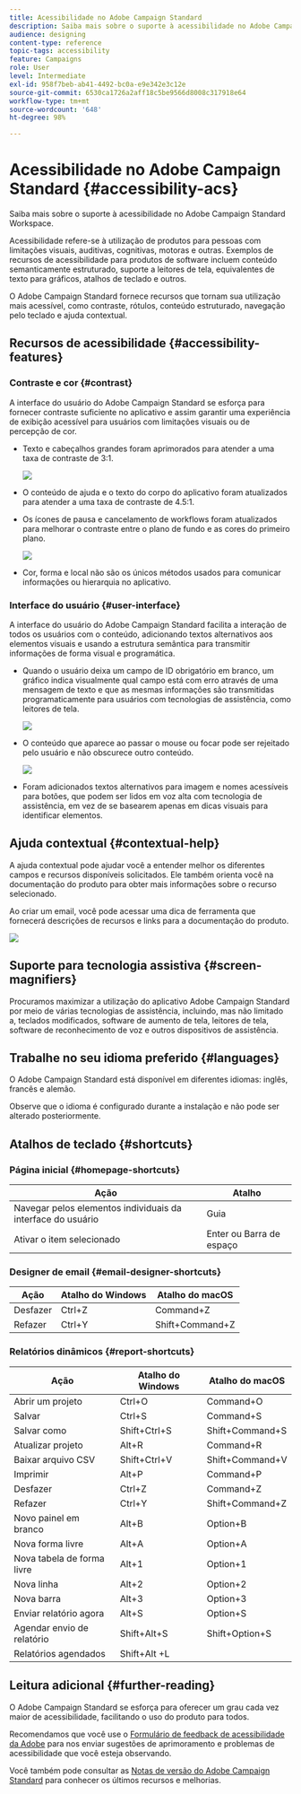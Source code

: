 ```yaml
---
title: Acessibilidade no Adobe Campaign Standard
description: Saiba mais sobre o suporte à acessibilidade no Adobe Campaign Standard Workspace.
audience: designing
content-type: reference
topic-tags: accessibility
feature: Campaigns
role: User
level: Intermediate
exl-id: 958f7beb-ab41-4492-bc0a-e9e342e3c12e
source-git-commit: 6530ca1726a2aff18c5be9566d8008c317918e64
workflow-type: tm+mt
source-wordcount: '648'
ht-degree: 98%

---
```


# Acessibilidade no Adobe Campaign Standard {#accessibility-acs}

Saiba mais sobre o suporte à acessibilidade no Adobe Campaign Standard Workspace.

Acessibilidade refere-se à utilização de produtos para pessoas com limitações visuais, auditivas, cognitivas, motoras e outras. Exemplos de recursos de acessibilidade para produtos de software incluem conteúdo semanticamente estruturado, suporte a leitores de tela, equivalentes de texto para gráficos, atalhos de teclado e outros.

O Adobe Campaign Standard fornece recursos que tornam sua utilização mais acessível, como contraste, rótulos, conteúdo estruturado, navegação pelo teclado e ajuda contextual.

## Recursos de acessibilidade {#accessibility-features}

### Contraste e cor {#contrast}

A interface do usuário do Adobe Campaign Standard se esforça para fornecer contraste suficiente no aplicativo e assim garantir uma experiência de exibição acessível para usuários com limitações visuais ou de percepção de cor.

* Texto e cabeçalhos grandes foram aprimorados para atender a uma taxa de contraste de 3:1.

   ![](assets/accessibility_2.png)

* O conteúdo de ajuda e o texto do corpo do aplicativo foram atualizados para atender a uma taxa de contraste de 4.5:1.

* Os ícones de pausa e cancelamento de workflows foram atualizados para melhorar o contraste entre o plano de fundo e as cores do primeiro plano.

   ![](assets/accessibility_1.png)

* Cor, forma e local não são os únicos métodos usados para comunicar informações ou hierarquia no aplicativo.

### Interface do usuário {#user-interface}

A interface do usuário do Adobe Campaign Standard facilita a interação de todos os usuários com o conteúdo, adicionando textos alternativos aos elementos visuais e usando a estrutura semântica para transmitir informações de forma visual e programática.

* Quando o usuário deixa um campo de ID obrigatório em branco, um gráfico indica visualmente qual campo está com erro através de uma mensagem de texto e que as mesmas informações são transmitidas programaticamente para usuários com tecnologias de assistência, como leitores de tela.

   ![](assets/accessibility_3.png)

* O conteúdo que aparece ao passar o mouse ou focar pode ser rejeitado pelo usuário e não obscurece outro conteúdo.

   ![](assets/accessibility_4.png)

* Foram adicionados textos alternativos para imagem e nomes acessíveis para botões, que podem ser lidos em voz alta com tecnologia de assistência, em vez de se basearem apenas em dicas visuais para identificar elementos.

<!--
### Create responsive resize for multiple devices {#resize-devices}

When designing for multiple devices and platforms, it's important to create a seamless experience for screen sizes across mobile and desktop resolutions.

Adobe Campaign Standard allows you to design and test emails and push notifications on different devices such as: iPhone, Android devices, iPad, Android tablet and desktop.

![](assets/accessibility_6.png)
-->

## Ajuda contextual {#contextual-help}

A ajuda contextual pode ajudar você a entender melhor os diferentes campos e recursos disponíveis solicitados. Ele também orienta você na documentação do produto para obter mais informações sobre o recurso selecionado.

Ao criar um email, você pode acessar uma dica de ferramenta que fornecerá descrições de recursos e links para a documentação do produto.

![](assets/accessibility_7.png)

## Suporte para tecnologia assistiva {#screen-magnifiers}

Procuramos maximizar a utilização do aplicativo Adobe Campaign Standard por meio de várias tecnologias de assistência, incluindo, mas não limitado a, teclados modificados, software de aumento de tela, leitores de tela, software de reconhecimento de voz e outros dispositivos de assistência.

## Trabalhe no seu idioma preferido {#languages}

O Adobe Campaign Standard está disponível em diferentes idiomas: inglês, francês e alemão.

Observe que o idioma é configurado durante a instalação e não pode ser alterado posteriormente.

## Atalhos de teclado {#shortcuts}

### Página inicial {#homepage-shortcuts}

| Ação | Atalho |
| --- | --- |
| Navegar pelos elementos individuais da interface do usuário | Guia |
| Ativar o item selecionado | Enter ou Barra de espaço |

### Designer de email {#email-designer-shortcuts}

| Ação | Atalho do Windows | Atalho do macOS |
| --- | --- | --- |
| Desfazer | Ctrl+Z | Command+Z |
| Refazer | Ctrl+Y | Shift+Command+Z |

### Relatórios dinâmicos {#report-shortcuts}

| Ação | Atalho do Windows | Atalho do macOS |
| --- | --- | --- |
| Abrir um projeto | Ctrl+O | Command+O |
| Salvar | Ctrl+S | Command+S |
| Salvar como | Shift+Ctrl+S | Shift+Command+S |
| Atualizar projeto | Alt+R | Command+R |
| Baixar arquivo CSV | Shift+Ctrl+V | Shift+Command+V |
| Imprimir | Alt+P | Command+P |
| Desfazer | Ctrl+Z | Command+Z |
| Refazer | Ctrl+Y | Shift+Command+Z |
| Novo painel em branco | Alt+B | Option+B |
| Nova forma livre | Alt+A | Option+A |
| Nova tabela de forma livre | Alt+1 | Option+1 |
| Nova linha | Alt+2 | Option+2 |
| Nova barra | Alt+3 | Option+3 |
| Enviar relatório agora | Alt+S | Option+S |
| Agendar envio de relatório | Shift+Alt+S | Shift+Option+S |
| Relatórios agendados | Shift+Alt +L | <!-- Should be 'Shift + Option + L ' but does not work on Mac --> |

## Leitura adicional {#further-reading}

O Adobe Campaign Standard se esforça para oferecer um grau cada vez maior de acessibilidade, facilitando o uso do produto para todos.

Recomendamos que você use o [Formulário de feedback de acessibilidade da Adobe](https://www.adobe.com/accessibility/feedback.html) para nos enviar sugestões de aprimoramento e problemas de acessibilidade que você esteja observando.

Você também pode consultar as [Notas de versão do Adobe Campaign Standard](https://experienceleague.adobe.com/docs/campaign-standard/using/release-notes/release-notes.html#release-notes) para conhecer os últimos recursos e melhorias.
